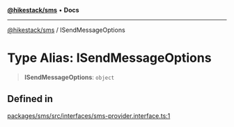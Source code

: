 [**@hikestack/sms**](/official/reference/sms/index.md) • **Docs**

***

[@hikestack/sms](/official/reference/sms/globals.md) / ISendMessageOptions

# Type Alias: ISendMessageOptions

> **ISendMessageOptions**: `object`

## Defined in

[packages/sms/src/interfaces/sms-provider.interface.ts:1](https://github.com/hikestack/hike/blob/110006a71b16d35b8305bd3bea8f80d291c9c609/packages/sms/src/interfaces/sms-provider.interface.ts#L1)
